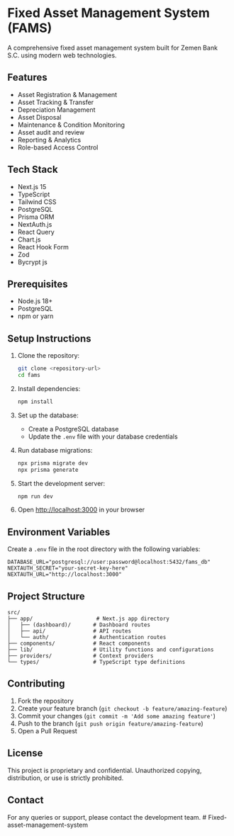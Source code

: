# Fixed Asset Management System (FAMS)

A comprehensive fixed asset management system built for Zemen Bank S.C. using modern web technologies.

## Features

- Asset Registration & Management
- Asset Tracking & Transfer
- Depreciation Management
- Asset Disposal
- Maintenance & Condition Monitoring
- Asset audit and review
- Reporting & Analytics
- Role-based Access Control

## Tech Stack

- Next.js 15
- TypeScript
- Tailwind CSS
- PostgreSQL
- Prisma ORM
- NextAuth.js
- React Query
- Chart.js
- React Hook Form
- Zod
- Bycrypt js

## Prerequisites

- Node.js 18+
- PostgreSQL
- npm or yarn

## Setup Instructions

1. Clone the repository:
   ```bash
   git clone <repository-url>
   cd fams
   ```

2. Install dependencies:
   ```bash
   npm install
   ```

3. Set up the database:
   - Create a PostgreSQL database
   - Update the `.env` file with your database credentials

4. Run database migrations:
   ```bash
   npx prisma migrate dev
   npx prisma generate
   ```

5. Start the development server:
   ```bash
   npm run dev
   ```

6. Open [http://localhost:3000](http://localhost:3000) in your browser

## Environment Variables

Create a `.env` file in the root directory with the following variables:

```env
DATABASE_URL="postgresql://user:password@localhost:5432/fams_db"
NEXTAUTH_SECRET="your-secret-key-here"
NEXTAUTH_URL="http://localhost:3000"
```

## Project Structure

```
src/
├── app/                    # Next.js app directory
│   ├── (dashboard)/       # Dashboard routes
│   ├── api/               # API routes
│   └── auth/              # Authentication routes
├── components/            # React components
├── lib/                   # Utility functions and configurations
├── providers/             # Context providers
└── types/                 # TypeScript type definitions
```

## Contributing

1. Fork the repository
2. Create your feature branch (`git checkout -b feature/amazing-feature`)
3. Commit your changes (`git commit -m 'Add some amazing feature'`)
4. Push to the branch (`git push origin feature/amazing-feature`)
5. Open a Pull Request

## License

This project is proprietary and confidential. Unauthorized copying, distribution, or use is strictly prohibited.

## Contact

For any queries or support, please contact the development team. #   F i x e d - a s s e t - m a n a g e m e n t - s y s t e m 
 
 
